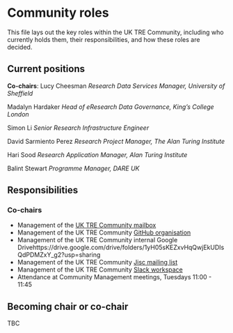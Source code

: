 # Community roles

This file lays out the key roles within the UK TRE Community, including who currently holds them, their responsibilities, and how these roles are decided.

## Current positions

**Co-chairs**:
Lucy Cheesman
*Research Data Services Manager, University of Sheffield*

Madalyn Hardaker
*Head of eResearch Data Governance, King’s College London*

Simon Li
*Senior Research Infrastructure Engineer*

David Sarmiento Perez
*Research Project Manager, The Alan Turing Institute*

Hari Sood
*Research Application Manager, Alan Turing Institute*

Balint Stewart
*Programme Manager, DARE UK*

## Responsibilities
### Co-chairs
- Management of the [UK TRE Community mailbox](mailto:uktrecommunity@gmail.com)
- Management of the UK TRE Community [GitHub organisation](https://github.com/uk-tre)
- Management of the UK TRE Community internal Google Drivehttps://drive.google.com/drive/folders/1yH05sKEZxvHqQwjEkUDIsQdPDMZxY_g2?usp=sharing
- Management of the UK TRE Community [Jisc mailing list](https://www.jiscmail.ac.uk/cgi-bin/wa-jisc.exe?SUBED1=UK-TRE-COMM&A=1)
- Management of the UK TRE Community [Slack workspace](https://join.slack.com/t/uktrecommunity/shared_invite/zt-26r7jz25d-J5iV0XoqyLepEiKk4XpJVg)
- Attendance at Community Management meetings, Tuesdays 11:00 - 11:45

## Becoming chair or co-chair

TBC